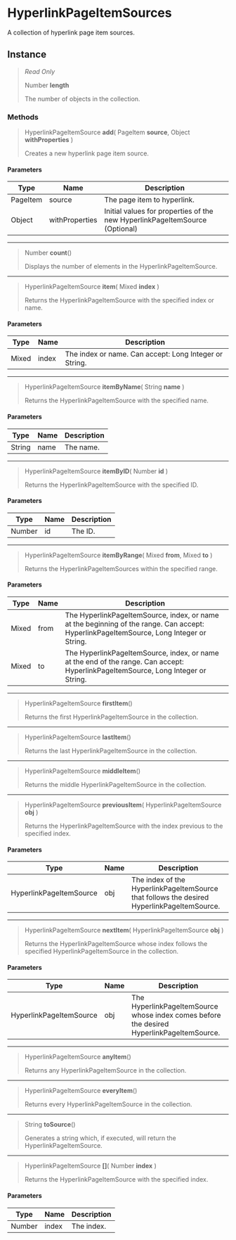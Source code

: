 # HyperlinkPageItemSources
A collection of hyperlink page item sources.

## Instance
> *Read Only* 
> 
> Number **length** 
>
> The number of objects in the collection.

### Methods
> HyperlinkPageItemSource **add**( PageItem **source**, Object **withProperties** )
> 
> Creates a new hyperlink page item source.
#### Parameters
| Type | Name | Description |
|---|---|---|
| PageItem | source | The page item to hyperlink. |
| Object | withProperties | Initial values for properties of the new HyperlinkPageItemSource (Optional) |

*** 
> Number **count**()
> 
> Displays the number of elements in the HyperlinkPageItemSource.
*** 
> HyperlinkPageItemSource **item**( Mixed **index** )
> 
> Returns the HyperlinkPageItemSource with the specified index or name.
#### Parameters
| Type | Name | Description |
|---|---|---|
| Mixed | index | The index or name. Can accept: Long Integer or String. |

*** 
> HyperlinkPageItemSource **itemByName**( String **name** )
> 
> Returns the HyperlinkPageItemSource with the specified name.
#### Parameters
| Type | Name | Description |
|---|---|---|
| String | name | The name. |

*** 
> HyperlinkPageItemSource **itemByID**( Number **id** )
> 
> Returns the HyperlinkPageItemSource with the specified ID.
#### Parameters
| Type | Name | Description |
|---|---|---|
| Number | id | The ID. |

*** 
> HyperlinkPageItemSource **itemByRange**( Mixed **from**, Mixed **to** )
> 
> Returns the HyperlinkPageItemSources within the specified range.
#### Parameters
| Type | Name | Description |
|---|---|---|
| Mixed | from | The HyperlinkPageItemSource, index, or name at the beginning of the range. Can accept: HyperlinkPageItemSource, Long Integer or String. |
| Mixed | to | The HyperlinkPageItemSource, index, or name at the end of the range. Can accept: HyperlinkPageItemSource, Long Integer or String. |

*** 
> HyperlinkPageItemSource **firstItem**()
> 
> Returns the first HyperlinkPageItemSource in the collection.
*** 
> HyperlinkPageItemSource **lastItem**()
> 
> Returns the last HyperlinkPageItemSource in the collection.
*** 
> HyperlinkPageItemSource **middleItem**()
> 
> Returns the middle HyperlinkPageItemSource in the collection.
*** 
> HyperlinkPageItemSource **previousItem**( HyperlinkPageItemSource **obj** )
> 
> Returns the HyperlinkPageItemSource with the index previous to the specified index.
#### Parameters
| Type | Name | Description |
|---|---|---|
| HyperlinkPageItemSource | obj | The index of the HyperlinkPageItemSource that follows the desired HyperlinkPageItemSource. |

*** 
> HyperlinkPageItemSource **nextItem**( HyperlinkPageItemSource **obj** )
> 
> Returns the HyperlinkPageItemSource whose index follows the specified HyperlinkPageItemSource in the collection.
#### Parameters
| Type | Name | Description |
|---|---|---|
| HyperlinkPageItemSource | obj | The HyperlinkPageItemSource whose index comes before the desired HyperlinkPageItemSource. |

*** 
> HyperlinkPageItemSource **anyItem**()
> 
> Returns any HyperlinkPageItemSource in the collection.
*** 
> HyperlinkPageItemSource **everyItem**()
> 
> Returns every HyperlinkPageItemSource in the collection.
*** 
> String **toSource**()
> 
> Generates a string which, if executed, will return the HyperlinkPageItemSource.
*** 
> HyperlinkPageItemSource **[]**( Number **index** )
> 
> Returns the HyperlinkPageItemSource with the specified index.
#### Parameters
| Type | Name | Description |
|---|---|---|
| Number | index | The index. |


